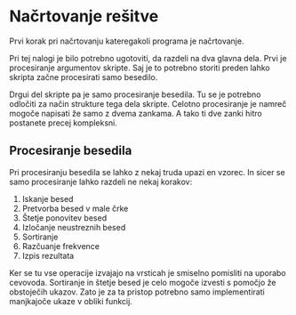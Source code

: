 # Načrtovanje rešitve

Prvi korak pri načrtovanju kateregakoli programa je načrtovanje.

Pri tej nalogi je bilo potrebno ugotoviti, da razdeli na dva glavna dela. Prvi
je procesiranje argumentov skripte. Saj je to potrebno storiti preden lahko
skripta začne procesirati samo besedilo.

Drgui del skripte pa je samo procesiranje besedila. Tu se je potrebno odločiti
za način strukture tega dela skripte. Celotno procesiranje je namreč mogoče
napisati že samo z dvema zankama. A tako ti dve zanki hitro postanete precej
kompleksni.

## Procesiranje besedila

Pri procesiranju besedila se lahko z nekaj truda upazi en vzorec. In sicer
se samo procesiranje lahko razdeli ne nekaj korakov:

 1. Iskanje besed
 2. Pretvorba besed v male črke
 3. Štetje ponovitev besed
 4. Izločanje neustreznih besed
 5. Sortiranje
 6. Razčuanje frekvence
 7. Izpis rezultata

Ker se tu vse operacije izvajajo na vrsticah je smiselno pomisliti na uporabo
cevovoda. Sortiranje in štetje besed je celo mogoče izvesti s pomočjo že
obstoječih ukazov. Zato je za ta pristop potrebno samo implementirati
manjkajoče ukaze v obliki funkcij.